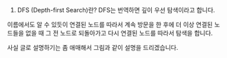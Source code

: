 1. DFS (Depth-first Search)란?
DFS는 번역하면 깊이 우선 탐색이라고 합니다.

이름에서도 알 수 있듯이 연결된 노드를 따라서 계속 방문을 한 후에 더 이상 연결된 노드들을 없을 때 그 전 노드로 되돌아가고 다시 연결된 노드를 따라서 탐색을 합니다.

사실 글로 설명하기는 좀 애매해서 그림과 같이 설명을 드리겠습니다.